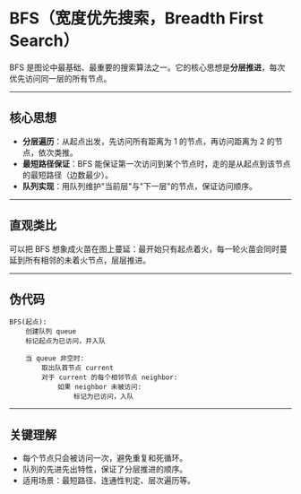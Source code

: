 # BFS（宽度优先搜索，Breadth First Search）

BFS 是图论中最基础、最重要的搜索算法之一。它的核心思想是**分层推进**，每次优先访问同一层的所有节点。

---

## 核心思想
- **分层遍历**：从起点出发，先访问所有距离为 1 的节点，再访问距离为 2 的节点，依次类推。
- **最短路径保证**：BFS 能保证第一次访问到某个节点时，走的是从起点到该节点的最短路径（边数最少）。
- **队列实现**：用队列维护"当前层"与"下一层"的节点，保证访问顺序。

---

## 直观类比
可以把 BFS 想象成火苗在图上蔓延：最开始只有起点着火，每一轮火苗会同时蔓延到所有相邻的未着火节点，层层推进。

---

## 伪代码
```text
BFS(起点):
    创建队列 queue
    标记起点为已访问，并入队
    
    当 queue 非空时:
        取出队首节点 current
        对于 current 的每个相邻节点 neighbor:
            如果 neighbor 未被访问:
                标记为已访问，入队
```

---

## 关键理解
- 每个节点只会被访问一次，避免重复和死循环。
- 队列的先进先出特性，保证了分层推进的顺序。
- 适用场景：最短路径、连通性判定、层次遍历等。
